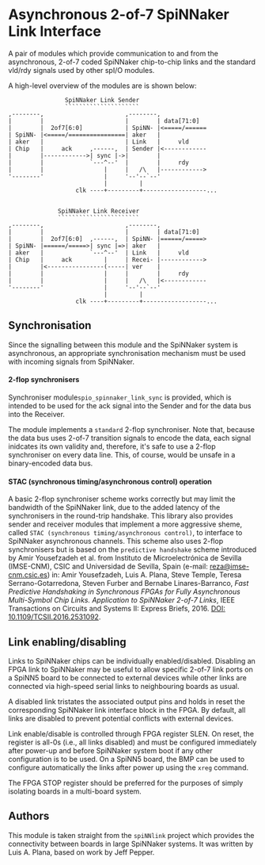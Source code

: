 Asynchronous 2-of-7 SpiNNaker Link Interface
============================================

A pair of modules which provide communication to and from the asynchronous,
2-of-7 coded SpiNNaker chip-to-chip links and the standard vld/rdy signals used
by other spI/O modules.

A high-level overview of the modules are is shown below:

	                SpiNNaker Link Sender
	                `````````````````````
	,--------,                       ,--------,
	|        |                       |        | data[71:0]  
	|        |  2of7[6:0]            | SpiNN- |<=====/======
	| SpiNN- |<=====/================| aker   |
	| aker   |                       | Link   |     vld
	| Chip   |     ack     ,------,  | Sender |<------------
	|        |------------>| sync |->|        |
	|        |             `---^--'  |        |     rdy
	|        |                 |     |   /\   |------------>
	'--------'                 |     '--'--`--'
	                           |         |
	                   clk ----+---------+------------------...


	              SpiNNaker Link Receiver
	              ```````````````````````
	,--------,                       ,--------,
	|        |                       |        | data[71:0]  
	|        |  2of7[6:0]  ,------,  | SpiNN- |======/=====>
	| SpiNN- |======/=====>| sync |=>| aker   |
	| aker   |             `---^--'  | Link   |     vld
	| Chip   |     ack         |     | Recei- |------------>
	|        |<----------------(-----| ver    |
	|        |                 |     |        |     rdy
	|        |                 |     |   /\   |<------------
	'--------'                 |     '--'--`--'
	                           |         |
	                   clk ----+---------+------------------...


Synchronisation
---------------

Since the signalling between this module and the SpiNNaker system is
asynchronous, an appropriate synchronisation mechanism must be used
with incoming signals from SpiNNaker.

#### 2-flop synchronisers

Synchroniser module`spio_spinnaker_link_sync` is
provided, which is intended to be used for the ack signal into the Sender and
for the data bus into the Receiver.

The module implements a `standard` 2-flop synchroniser. Note that, because the
data bus uses 2-of-7 transition signals to encode the data, each signal
inidcates its own validity and, therefore, it's safe to use a 2-flop synchroniser
on every data line. This, of course, would be unsafe in a binary-encoded data bus.

#### STAC (synchronous timing/asynchronous control) operation

A basic 2-flop synchroniser scheme works correctly but may limit the bandwidth
of the SpiNNaker link, due to the added latency of the synchronisers in the
round-trip handshake. This library also provides sender and receiver modules
that implement a more aggressive sheme, called `STAC (synchronous timing/asynchronous
control)`, to interface to SpiNNaker asynchronous channels.
This scheme also uses 2-flop synchronisers but is based on the `predictive handshake`
scheme introduced by Amir Yousefzadeh et al. from Instituto de Microelectrónica
de Sevilla (IMSE-CNM), CSIC and Universidad de Sevilla, Spain
(e-mail: reza@imse-cnm.csic.es) in: Amir Yousefzadeh, Luis A. Plana,
Steve Temple, Teresa Serrano-Gotarredona, Steven Furber and Bernabe
Linares-Barranco, *Fast Predictive Handshaking in Synchronous
FPGAs for Fully Asynchronous Multi-Symbol Chip Links. Application
to SpiNNaker 2-of-7 Links*, IEEE Transactions on Circuits and Systems II:
Express Briefs, 2016. [DOI: 10.1109/TCSII.2016.2531092](https://doi.org/10.1109/TCSII.2016.2531092).

Link enabling/disabling
-----------------------

Links to SpiNNaker chips can be individually enabled/disabled. Disabling an FPGA
link to SpiNNaker may be useful to allow specific 2-of-7 link ports on a SpiNN5
board to be connected to external devices while other links are connected via
high-speed serial links to neighbouring boards as usual.

A disabled link tristates the associated output pins and holds in reset the
corresponding SpiNNaker link interface block in the FPGA. By default, all links
are disabled to prevent potential conflicts with external devices.

Link enable/disable is controlled through FPGA register SLEN. On reset, the
register is all-0s (i.e., all links disabled) and must be configured immediately
after power-up and before SpiNNaker system boot if any other configuration is
to be used. On a SpiNN5 board, the BMP can be used to configure automatically
the links after power up using the `xreg` command.

The FPGA STOP register should be preferred for the purposes of simply isolating
boards in a multi-board system.


Authors
-------

This module is taken straight from the `spiNNlink` project which provides the
connectivity between boards in large SpiNNaker systems. It was written by Luis A.
Plana, based on work by Jeff Pepper.
